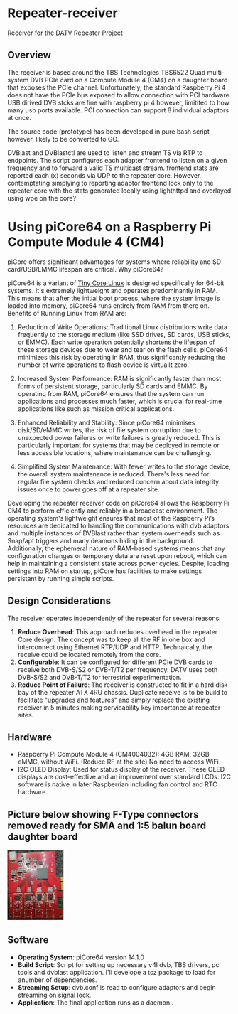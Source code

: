 # Repeater-receiver
Receiver for the DATV Repeater Project

## Overview
The receiver is based around the TBS Technologies TBS6522 Quad multi-system DVB PCIe card on a Compute Module 4 (CM4) on a daughter board that exposes the PCIe channel. Unfortunately, the standard Raspberry Pi 4 does not have the PCIe bus exposed to allow connection with PCI hardware. USB dirived DVB stcks are fine with raspberry pi 4 however, limitited to how many usb ports available. PCI connection can support 8 individual adaptors at once.

The source code (prototype) has been developed in pure bash script however, likely to be converted to GO. 

DVBlast and DVBlastctl are used to listen and stream TS via RTP to endpoints. The script configures each adapter frontend to listen on a given frequency and to forward a valid TS multicast stream. frontend stats are reported each (x) seconds via UDP to the repeater core. However, contemptating simplying to reporting adaptor frontend lock only to the repeater core with the stats generated locally using lighthttpd and overlayed using wpe on the core?

# Using piCore64 on a Raspberry Pi Compute Module 4 (CM4) 
piCore offers significant advantages for systems where reliability and SD card/USB/EMMC lifespan are critical.  Why piCore64?

piCore64 is a variant of [Tiny Core Linux](http://tinycorelinux.net/) is designed specifically for 64-bit systems. It's extremely lightweight and operates predominantly in RAM. This means that after the initial boot process, where the system image is loaded into memory, piCore64 runs entirely from RAM from there on. Benefits of Running Linux from RAM are:

1. Reduction of Write Operations:
Traditional Linux distributions write data frequently to the storage medium (like SSD drives, SD cards, USB sticks, or EMMC). Each write operation potentially shortens the lifespan of these storage devices due to wear and tear on the flash cells. piCore64 minimizes this risk by operating in RAM, thus significantly reducing the number of write operations to flash device is virtuallt zero.

2. Increased System Performance:
RAM is significantly faster than most forms of persistent storage, particularly SD cards and EMMC. By operating from RAM, piCore64 ensures that the system can run applications and processes much faster, which is crucial for real-time applications like such as mission critical applications.

4. Enhanced Reliability and Stability:
Since piCore64 minimises disk/SD/eMMC writes, the risk of file system corruption due to unexpected power failures or write failures is greatly reduced. This is particularly important for systems that may be deployed in remote or less accessible locations, where maintenance can be challenging.

4. Simplified System Maintenance:
With fewer writes to the storage device, the overall system maintenance is reduced. There's less need for regular file system checks and reduced concern about data integrity issues once to power goes off at a repeater site.

Developing the repeater receiver code on piCore64 allows the Raspberry Pi CM4 to perform efficiently and reliably in a broadcast environment. The operating system's lightweight ensures that most of the Raspberry Pi’s resources are dedicated to handling the communications with dvb adaptors and multiple instances of DVBlast rather than system overheads such as Snap/apt triggers and many deamons hiding in the background. Additionally, the ephemeral nature of RAM-based systems means that any configuration changes or temporary data are reset upon reboot, which can help in maintaining a consistent state across power cycles.
Despite, loading settings into RAM on startup, piCore has facilities to make settings persistant by running simple scripts. 

## Design Considerations
The receiver operates independently of the repeater for several reasons:
1. **Reduce Overhead**: This approach reduces overhead in the repeater Core design. The concept was to keep all the RF in one box and interconnect using Ethernet RTP/UDP and HTTP.  Technaically, the receive could be located remotely from the core.
2. **Configurable**: It can be configured for different PCIe DVB cards to receive both DVB-S/S2 or DVB-T/T2 per frequency. DATV uses both DVB-S/S2 and DVB-T/T2 for terrestrial experimentation.
3. **Reduce Point of Failure**: The receiver is constructed to fit in a hard disk bay of the repeater ATX 4RU chassis. Duplicate receive is to be build to facilitate "upgrades and features" and simply replace the existing receiver in 5 minutes making servicability key importance at repeater sites.

## Hardware
- Raspberry Pi Compute Module 4 (CM4004032): 4GB RAM, 32GB eMMC, without WiFi. (Reduce RF at the site) No need to access WiFi 
- I2C OLED Display: Used for status display of the receiver. These OLED displays are cost-effective and an improvement over standard LCDs. I2C software is native in later Raspberrian including fan control and RTC hardware.
  
## Picture below showing F-Type connectors removed ready for SMA and 1:5 balun board daughter board

<img src="/docs/images/TBS-6522H-noFtypes.jpg" width="25%">
  
## Software
- **Operating System**: piCore64 version 14.1.0 
- **Build Script**: Script for setting up necessary v4l dvb, TBS drivers, pci tools and dvblast application. I'll develope a tcz package to load for anumber of dependencies.
- **Streaming Setup**: dvb.conf is read to configure adaptors and begin streaming on signal lock.
- **Application**: The final application runs as a daemon.. 

